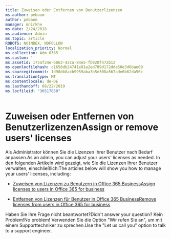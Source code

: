 ```yaml
---
title: Zuweisen oder Entfernen von Benutzerlizenzen
ms.author: pebaum
author: pebaum
manager: mnirkhe
ms.date: 2/24/2018
ms.audience: Admin
ms.topic: article
ROBOTS: NOINDEX, NOFOLLOW
localization_priority: Normal
ms.collection: Adm_O365
ms.custom: ''
ms.assetid: 175af24e-b863-42ca-84e5-fb920f472b12
ms.openlocfilehash: c1658db24741e91a2ed789d172dda50e3d6bae09
ms.sourcegitcommit: 1d98db8acb9959aba3b5e308a567ade6b62da56c
ms.translationtype: MT
ms.contentlocale: de-DE
ms.lasthandoff: 08/22/2019
ms.locfileid: "36517858"
---
```

# <a name="assign-or-remove-users-licenses"></a><span data-ttu-id="1010e-102">Zuweisen oder Entfernen von Benutzerlizenzen</span><span class="sxs-lookup"><span data-stu-id="1010e-102">Assign or remove users' licenses</span></span>

<span data-ttu-id="1010e-103">Als Administrator können Sie die Lizenzen Ihrer Benutzer nach Bedarf anpassen.</span><span class="sxs-lookup"><span data-stu-id="1010e-103">As an admin, you can adjust your users' licenses as needed.</span></span> <span data-ttu-id="1010e-104">In den folgenden Artikeln wird gezeigt, wie Sie die Lizenzen Ihrer Benutzer verwalten, einschließlich:</span><span class="sxs-lookup"><span data-stu-id="1010e-104">The articles below will show you how to manage your users' licenses, including:</span></span>
  
- [<span data-ttu-id="1010e-105">Zuweisen von Lizenzen zu Benutzern in Office 365 Business</span><span class="sxs-lookup"><span data-stu-id="1010e-105">Assign licenses to users in Office 365 for business</span></span>](https://support.office.com/article/997596b5-4173-4627-b915-36abac6786dc)
    
- [<span data-ttu-id="1010e-106">Entfernen von Lizenzen für Benutzer in Office 365 Business</span><span class="sxs-lookup"><span data-stu-id="1010e-106">Remove licenses from users in Office 365 for business</span></span>](https://support.office.com/article/9b497c85-d0a4-4735-80fa-d3565bc05bd1)
    
<span data-ttu-id="1010e-107">Haben Sie Ihre Frage nicht beantwortet?</span><span class="sxs-lookup"><span data-stu-id="1010e-107">Didn't answer your question?</span></span> <span data-ttu-id="1010e-108">Kein Problem!</span><span class="sxs-lookup"><span data-stu-id="1010e-108">No problem!</span></span> <span data-ttu-id="1010e-109">Verwenden Sie die Option "Wir rufen Sie an", um mit einem Supporttechniker zu sprechen.</span><span class="sxs-lookup"><span data-stu-id="1010e-109">Use the "Let us call you" option to talk to a support engineer.</span></span>
  

